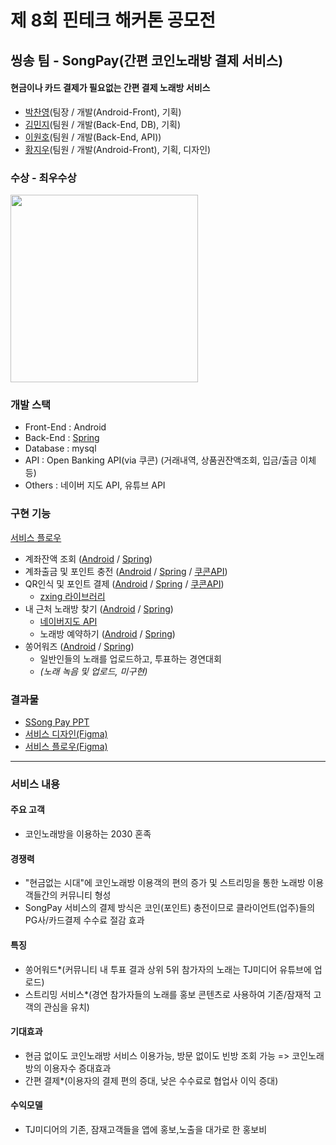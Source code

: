 # 제 8회 핀테크 해커톤 공모전

## 씽송 팀 - SongPay(간편 코인노래방 결제 서비스)

#### 현금이나 카드 결제가 필요없는 간편 결제 노래방 서비스

- <a href="https://github.com/Dolphin-PC" target="_blank">박찬영</a>(팀장 / 개발(Android-Front), 기획)
- <a href="https://github.com/MinzyKim" target="_blank">김민지</a>(팀원 / 개발(Back-End, DB), 기획)
- <a href="https://github.com/BONOBONOBOo" target="_blank">이원호</a>(팀원 / 개발(Back-End, API))
- <a href="https://github.com/scalarH" target="_blank">황지우</a>(팀원 / 개발(Android-Front), 기획, 디자인)

### 수상 - 최우수상

<img width="300" src="https://raw.githubusercontent.com/fintech-hackathon/android-front/master/2020%EB%85%84%20%EC%A0%9C8%ED%9A%8C%20%ED%95%80%ED%85%8C%ED%81%AC%20%ED%95%B4%EC%BB%A4%ED%86%A4%20%EC%83%81%EC%9E%A5(%EC%B5%9C%EC%9A%B0%EC%88%98%EC%83%81)_%EC%94%BD%EC%86%A1.jpg"/>

### 개발 스택

- Front-End : Android
- Back-End : [Spring](https://github.com/fintech-hackathon/spring)
- Database : mysql
- API : Open Banking API(via 쿠콘) (거래내역, 상품권잔액조회, 입금/출금 이체 등)
- Others : 네이버 지도 API, 유튜브 API

### 구현 기능

[서비스 플로우](https://www.figma.com/proto/b302LrYEx1QCy2B774Nktg/SSongPay_Android?type=design&node-id=165-18&t=vBRsfKlCwSU6bRev-0&scaling=scale-down&page-id=0%3A1&starting-point-node-id=165%3A18)

- 계좌잔액 조회 ([Android](https://github.com/fintech-hackathon/SongPay/blob/master/app/src/main/java/com/example/myapplication/CurrentMoneyActivity.java#L139) / [Spring](https://github.com/fintech-hackathon/spring/blob/master/singsong/src/main/java/com/singsong/singsong/controller/concon/CooconController.java#L66))
- 계좌출금 및 포인트 충전 ([Android](https://github.com/fintech-hackathon/SongPay/blob/master/app/src/main/java/com/example/myapplication/PointChargeActivity.java#L99) / [Spring](https://github.com/fintech-hackathon/spring/blob/master/singsong/src/main/java/com/singsong/singsong/controller/user/UserController.java#L148) / [쿠콘API](https://github.com/fintech-hackathon/spring/blob/master/singsong/src/main/java/com/singsong/singsong/controller/concon/CooconController.java#L163))
- QR인식 및 포인트 결제 ([Android](https://github.com/fintech-hackathon/SongPay/blob/master/app/src/main/java/com/example/myapplication/ScanQrActivity.java#L31) / [Spring](https://github.com/fintech-hackathon/spring/blob/master/singsong/src/main/java/com/singsong/singsong/controller/user/UserController.java#L200) / [쿠콘API](https://github.com/fintech-hackathon/spring/blob/master/singsong/src/main/java/com/singsong/singsong/controller/concon/CooconController.java#L271))
  - [zxing 라이브러리](https://github.com/journeyapps/zxing-android-embedded)
- 내 근처 노래방 찾기 ([Android](https://github.com/fintech-hackathon/SongPay/blob/master/app/src/main/java/com/example/myapplication/FindActivity.java#L162) / [Spring](https://github.com/fintech-hackathon/spring/blob/master/singsong/src/main/java/com/singsong/singsong/controller/owner/OwnerController.java#L27))
  - [네이버지도 API](https://www.ncloud.com/product/applicationService/maps)
  - 노래방 예약하기 ([Android](https://github.com/fintech-hackathon/SongPay/blob/master/app/src/main/java/com/example/myapplication/ReserveActivity.java#L160) / [Spring](https://github.com/fintech-hackathon/spring/blob/master/singsong/src/main/java/com/singsong/singsong/controller/user/UserController.java))
- 쏭어워즈 ([Android](https://github.com/fintech-hackathon/SongPay/blob/master/app/src/main/java/com/example/myapplication/MusicPlayerActivity.java#L88) / [Spring](https://github.com/fintech-hackathon/spring/blob/master/singsong/src/main/java/com/singsong/singsong/controller/record/RecordController.java#L28))
  - 일반인들의 노래를 업로드하고, 투표하는 경연대회
  - _(노래 녹음 및 업로드, 미구현)_

### 결과물

- [SSong Pay PPT](https://fintech-hackathon.github.io/SongPay/SSongPay%20PPT.pdf)
- [서비스 디자인(Figma)](https://www.figma.com/file/b302LrYEx1QCy2B774Nktg/SSongPay_Android?type=design&node-id=0-1&mode=design&t=vBRsfKlCwSU6bRev-0)
- [서비스 플로우(Figma)](https://www.figma.com/proto/b302LrYEx1QCy2B774Nktg/SSongPay_Android?type=design&node-id=165-18&t=vBRsfKlCwSU6bRev-0&scaling=scale-down&page-id=0%3A1&starting-point-node-id=165%3A18)

---

### 서비스 내용

#### 주요 고객

- 코인노래방을 이용하는 2030 혼족

#### 경쟁력

- "현금없는 시대"에 코인노래방 이용객의 편의 증가 및 스트리밍을 통한 노래방 이용객들간의 커뮤니티 형성
- SongPay 서비스의 결제 방식은 코인(포인트) 충전이므로 클라이언트(업주)들의 PG사/카드결제 수수료 절감 효과

#### 특징

- 쏭어워드\*(커뮤니티 내 투표 결과 상위 5위 참가자의 노래는 TJ미디어 유튜브에 업로드)
- 스트리밍 서비스\*(경연 참가자들의 노래를 홍보 콘텐츠로 사용하여 기존/잠재적 고객의 관심을 유치)

#### 기대효과

- 현금 없이도 코인노래방 서비스 이용가능, 방문 없이도 빈방 조회 가능 => 코인노래방의 이용자수 증대효과
- 간편 결제\*(이용자의 결제 편의 증대, 낮은 수수료로 협업사 이익 증대)

#### 수익모델

- TJ미디어의 기존, 잠재고객들을 앱에 홍보,노출을 대가로 한 홍보비
